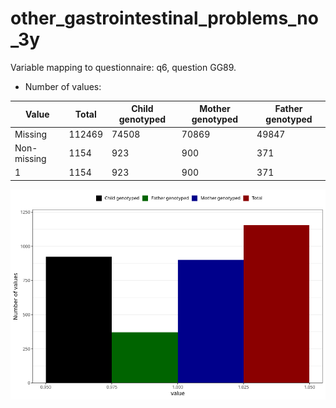 # other_gastrointestinal_problems_no_3y
Variable mapping to questionnaire: q6, question GG89.
- Number of values:

| Value | Total | Child genotyped | Mother genotyped | Father genotyped |
| ----- | ----- | --------------- | ---------------- | ---------------- |
| Missing | 112469 | 74508 | 70869 | 49847 |
| Non-missing | 1154 | 923 | 900 | 371 |
| 1 | 1154 | 923 | 900 | 371 |



![](other_gastrointestinal_problems_no_3y_n.png)



